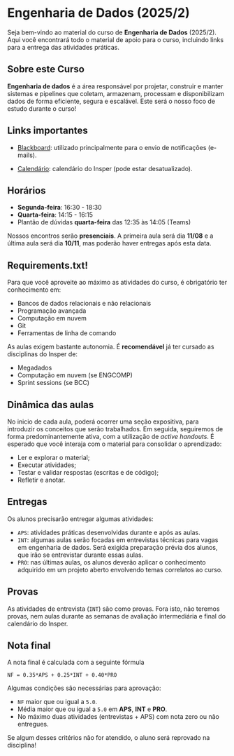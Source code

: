 # Engenharia de Dados (2025/2)

Seja bem-vindo ao material do curso de **Engenharia de Dados** (2025/2). Aqui você encontrará todo o material de apoio para o curso, incluindo links para a entrega das atividades práticas.

## Sobre este Curso

**Engenharia de dados** é a área responsável por projetar, construir e manter sistemas e pipelines que coletam, armazenam, processam e disponibilizam dados de forma eficiente, segura e escalável. Este será o nosso foco de estudo durante o curso!

## Links importantes

* [Blackboard](https://insper.blackboard.com/ultra/courses/_51877_1/outline): utilizado principalmente para o envio de notificações (e-mails).
<!-- * [Regras](about.md): você encontrará os critérios para aprovação. Leia com atenção! -->
* [Calendário](https://portaldoprofessor.insper.edu.br/wp-content/uploads/2022/03/CALENDARIO-GRADUACAO-2025_ELETIVAS_PROFESSOR.pdf): calendário do Insper (pode estar desatualizado).

## Horários

- **Segunda-feira**: 16:30 - 18:30
- **Quarta-feira**: 14:15 - 16:15
- Plantão de dúvidas **quarta-feira** das 12:35 às 14:05 (Teams)

Nossos encontros serão **presenciais**. A primeira aula será dia **11/08** e a última aula será dia **10/11**, mas poderão haver entregas após esta data.

## Requirements.txt!

Para que você aproveite ao máximo as atividades do curso, é obrigatório ter conhecimento em:

- Bancos de dados relacionais e não relacionais
- Programação avançada
- Computação em nuvem
- Git
- Ferramentas de linha de comando

As aulas exigem bastante autonomia. É **recomendável** já ter cursado as disciplinas do Insper de:
- Megadados
- Computação em nuvem (se ENGCOMP)
- Sprint sessions (se BCC)

## Dinâmica das aulas

No inicio de cada aula, poderá ocorrer uma seção expositiva, para introduzir os conceitos que serão trabalhados. Em seguida, seguiremos de forma predominantemente ativa, com a utilização de *active handouts*. É esperado que você interaja com o material para consolidar o aprendizado:

- Ler e explorar o material;
- Executar atividades;
- Testar e validar respostas (escritas e de código);
- Refletir e anotar.

## Entregas

Os alunos precisarão entregar algumas atividades:

- `APS`: atividades práticas desenvolvidas durante e após as aulas.
- `INT`: algumas aulas serão focadas em entrevistas técnicas para vagas em engenharia de dados. Será exigida preparação prévia dos alunos, que irão se entrevistar durante essas aulas.
- `PRO`: nas últimas aulas, os alunos deverão aplicar o conhecimento adquirido em um projeto aberto envolvendo temas correlatos ao curso.

## Provas

As atividades de entrevista (`INT`) são como provas. Fora isto, não teremos provas, nem aulas durante as semanas de avaliação intermediária e final do calendário do Insper.

## Nota final

A nota final é calculada com a seguinte fórmula

```
NF = 0.35*APS + 0.25*INT + 0.40*PRO
```

Algumas condições são necessárias para aprovação:

- `NF` maior que ou igual a `5.0`.
- Média maior que ou igual a `5.0` em **APS**, **INT** e **PRO**.
- No máximo duas atividades (entrevistas + APS) com nota zero ou não entregues.

Se algum desses critérios não for atendido, o aluno será reprovado na disciplina!
